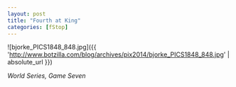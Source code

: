 ```yaml
---
layout: post
title: "Fourth at King"
categories: [fStop]
---
```



![bjorke_PICS1848_848.jpg]({{ 'http://www.botzilla.com/blog/archives/pix2014/bjorke_PICS1848_848.jpg' | absolute_url }})


<i>World Series, Game Seven</i>
